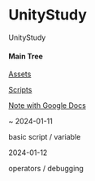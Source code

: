 # UnityStudy
UnityStudy

#### Main Tree

[Assets](UnityStudy/Assets)

[Scripts](UnityStudy/Assets/Scripts)

[Note with Google Docs](https://docs.google.com/document/d/1YcEMUSOiGZ3VWBnxACj-89cpp5gdUT2Zr7MXENDMmkU/edit?usp=sharing)

 ~ 2024-01-11

basic script / variable

2024-01-12

operators / debugging
